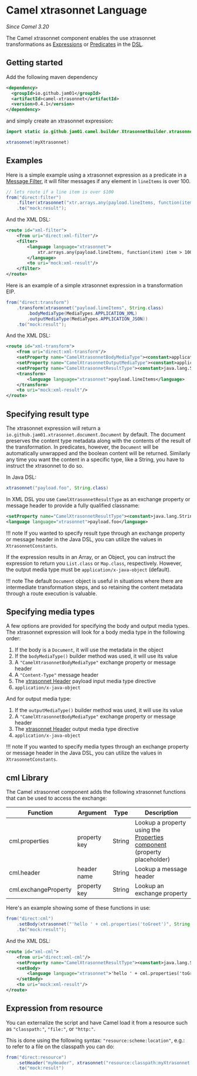 # Camel xtrasonnet Language
*Since Camel 3.20*

The Camel xtrasonnet component enables the use xtrasonnet transformations as [Expressions](https://camel.apache.org/manual/expression.html) or [Predicates](https://camel.apache.org/manual/predicate.html) in the [DSL](https://camel.apache.org/manual/dsl.html).

## Getting started

Add the following maven dependency

```xml
<dependency>
  <groupId>io.github.jam01</groupId>
  <artifactId>camel-xtrasonnet</artifactId>
  <version>0.4.1</version>
</dependency>
```

and simply create an xtrasonnet expression:

```java
import static io.github.jam01.camel.builder.XtrasonnetBuilder.xtrasonnet;

xtrasonnet(myXtrasonnet)
```

## Examples

Here is a simple example using a xtrasonnet expression as a predicate in a [Message Filter](https://camel.apache.org/components/3.20.x/eips/filter-eip.html), it will filter messages if any element in `lineItems` is over 100.

``` java
// lets route if a line item is over $100
from("direct:filter")
    .filter(xtrasonnet("xtr.arrays.any(payload.lineItems, function(item) item > 100)"))
    .to("mock:result");
```

And the XML DSL:

```xml
<route id="xml-filter">
    <from uri="direct:xml-filter"/>
    <filter>
        <language language="xtrasonnet">
            xtr.arrays.any(payload.lineItems, function(item) item > 100)
        </language>
        <to uri="mock:xml-result"/>
    </filter>
</route>
```

Here is an example of a simple xtrasonnet expression in a transformation EIP. 

```java
from("direct:transform")
    .transform(xtrasonnet("payload.lineItems", String.class)
        .bodyMediaType(MediaTypes.APPLICATION_XML)
        .outputMediaType(MediaTypes.APPLICATION_JSON))
    .to("mock:result");
```

And the XML DSL:

```xml
<route id="xml-transform">
    <from uri="direct:xml-transform"/>
    <setProperty name="CamelXtrasonnetBodyMediaType"><constant>application/xml</constant></setProperty>
    <setProperty name="CamelXtrasonnetOutputMediaType"><constant>application/json</constant></setProperty>
    <setProperty name="CamelXtrasonnetResultType"><constant>java.lang.String</constant></setProperty>
    <transform>
        <language language="xtrasonnet">payload.lineItems</language>
    </transform>
    <to uri="mock:xml-result"/>
</route>
```

## Specifying result type

The xtrasonnet expression will return a `io.github.jam01.xtrasonnet.document.Document` by default. The document preserves the content type metadata along with the contents of the result of the transformation. In predicates, however, the `Document` will be automatically unwrapped and the boolean content will be returned. Similarly any time you want the content in a specific type, like a String, you have to instruct the xtrasonnet to do so.

In Java DSL:

```java
xtrasonnet("payload.foo", String.class)
```

In XML DSL you use `CamelXtrasonnetResultType` as an exchange property or message header to provide a fully qualified classname:

```xml
<setProperty name="CamelXtrasonnetResultType"><constant>java.lang.String</constant></setProperty>
<language language="xtrasonnet">payload.foo</language>
```

!!! note
    If you wanted to specify result type through an exchange property or message header in the Java DSL, you can utilize the values in `XtrasonnetConstants`.

If the expression results in an Array, or an Object, you can instruct the expression to return you `List.class` or `Map.class`, respectively. However, the output media type must be `application/x-java-object` (default).

!!! note
    The default `Document` object is useful in situations where there are intermediate transformation steps, and so retaining the content metadata through a route execution is valuable.

## Specifying media types

A few options are provided for specifying the body and output media types. The xtrasonnet expression will look for a body media type in the following order:

1. If the body is a `Document`, it will use the metadata in the object
2. If the `bodyMediaType()` builder method was used, it will use its value
3. A `"CamelXtrasonnetBodyMediaType"` exchange property or message header
4. A `"Content-Type"` message header
5. The [xtrasonnet Header](../header) payload input media type directive
6. `application/x-java-object`

And for output media type:

1. If the `outputMediaType()` builder method was used, it will use its value
2. A `"CamelXtrasonnetBodyMediaType"` exchange property or message header
3. The [xtrasonnet Header](../header) output media type directive
4. `application/x-java-object`


!!! note
    If you wanted to specify media types through an exchange property or message header in the Java DSL, you can utilize the values in `XtrasonnetConstants`.

## cml Library

The Camel xtrasonnet component adds the following xtrasonnet functions that can be used to access the exchange:

| Function             | Argument     | Type   | Description                                                                                                                                     |
|----------------------|--------------|--------|-------------------------------------------------------------------------------------------------------------------------------------------------|
| cml.properties       | property key | String | Lookup a property using the [Properties component](https://camel.apache.org/components/3.20.x/properties-component.html) (property placeholder) |
| cml.header           | header name  | String | Lookup a message header                                                                                                                         |
| cml.exchangeProperty | property key | String | Lookup an exchange property                                                                                                                     |

Here's an example showing some of these functions in use:

```java
from("direct:cml")
    .setBody(xtrasonnet("'hello ' + cml.properties('toGreet')", String.class))
    .to("mock:result");
```

And the XML DSL:

```xml
<route id="xml-cml">
    <from uri="direct:xml-cml"/>
    <setProperty name="CamelXtrasonnetResultType"><constant>java.lang.String</constant></setProperty>
    <setBody>
        <language language="xtrasonnet">'hello ' + cml.properties('toGreet')</language>
    </setBody>
    <to uri="mock:xml-result"/>
</route>
```

## Expression from resource

You can externalize the script and have Camel load it from a resource such as `"classpath:"`, `"file:"`, or `"http:"`.

This is done using the following syntax: `"resource:scheme:location"`, e.g.: to refer to a file on the classpath you can do:

```java
from("direct:resource")
    .setHeader("myHeader", xtrasonnet("resource:classpath:myXtrasonnet.xtr", String.class))
    .to("mock:result")
```
